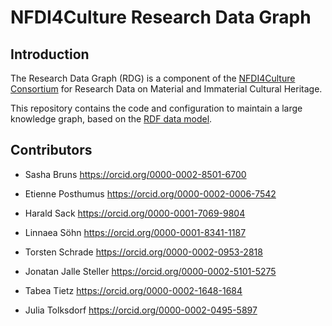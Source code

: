# NFDI4Culture Research Data Graph

## Introduction

The Research Data Graph (RDG) is a component of the [NFDI4Culture Consortium](https://nfdi4culture.de/) for Research Data on Material and Immaterial Cultural Heritage.

This repository contains the code and configuration to maintain a large knowledge graph, based on the [RDF data model](https://en.wikipedia.org/wiki/Resource_Description_Framework).

## Contributors

- Sasha Bruns https://orcid.org/0000-0002-8501-6700

- Etienne Posthumus https://orcid.org/0000-0002-0006-7542

- Harald Sack https://orcid.org/0000-0001-7069-9804

- Linnaea Söhn https://orcid.org/0000-0001-8341-1187

- Torsten Schrade https://orcid.org/0000-0002-0953-2818

- Jonatan Jalle Steller https://orcid.org/0000-0002-5101-5275

- Tabea Tietz https://orcid.org/0000-0002-1648-1684

- Julia Tolksdorf https://orcid.org/0000-0002-0495-5897
